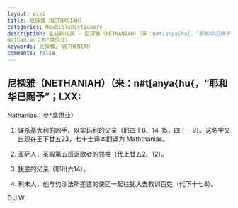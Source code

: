 ```yaml
---
layout: wiki
title: 尼探雅（NETHANIAH）
categories: NewBibleDictionary
description: 圣经新词典 - 尼探雅（NETHANIAH）（来：n#t[anya{hu{，“耶和华已赐予”；LXX:
Nathanias；参*拿但业）
keywords: 尼探雅, NETHANIAH
comments: false
---
```


## 尼探雅（NETHANIAH）（来：n#t[anya{hu{，“耶和华已赐予”；LXX:

Nathanias；参*拿但业）

1. 谋杀基大利的凶手、以实玛利的父亲（耶四十8、14-15，四十一9）。这名字又出现在王下廿五23，七十士译本翻译为 Maththanias。

2. 亚萨人，圣殿第五班讴歌者的领袖（代上廿五2、12）。

3. 犹底的父亲（耶卅六14）。

4. 利未人，他与约沙法所差遣的使团一起往犹大去教训百姓（代下十七8）。

D.J.W.








